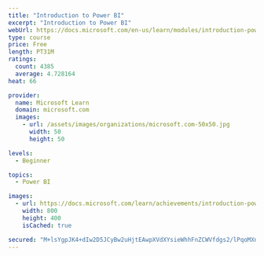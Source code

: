 ```yaml
---
title: "Introduction to Power BI"
excerpt: "Introduction to Power BI"
webUrl: https://docs.microsoft.com/en-us/learn/modules/introduction-power-bi/
type: course
price: Free
length: PT31M
ratings:
  count: 4385
  average: 4.728164
heat: 66

provider:
  name: Microsoft Learn
  domain: microsoft.com
  images:
    - url: /assets/images/organizations/microsoft.com-50x50.jpg
      width: 50
      height: 50

levels:
  - Beginner

topics:
  - Power BI

images:
  - url: https://docs.microsoft.com/learn/achievements/introduction-power-bi-social.png
    width: 800
    height: 400
    isCached: true

secured: "M+lsYgpJK4+dIw2D5JCyBw2uHjtEAwpXVdXYsieWhhFnZCWVfdgs2/lPqoMXn7g3vdu3OgIqthx8Q2no4oSi6bEsjm/g4iO5PY92dAAwqjmSJ5nORlEIIIuKXdjnluZjy5ZacOQ2lyuitrCxK3oqYNFSkkkUKRNSpCREBH//anHxDwrNWleqJNCArCHf0oXKKm6cLjnQotVLlEoEnxoGyrkJj3tSKZCiJl+/ccmOdG9fN5YV/lSRVwn802tKN5SSkJf5YmTGd3woAWTPST+h/RqhMivanFizQEJkYrhUwUfeYAM57cEM9yPhqyyTpXuP2i1vz5wEMTI/GuVCGFaAADoYN7tiwtZ3E3J2E+CfOK27EFlrcd8ZGv2ZIj1L2qcLkWIVqsNy+pqj4zi2y/I5qukR5kzSWVLtkPO5G9+u+Ho=;1hytleqBNImzR1aQRLz31A=="
---
```


